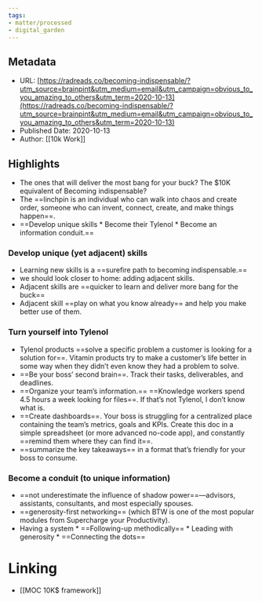 ```yaml
---
tags: 
- matter/processed
- digital_garden
---
```


## Metadata
* URL: [https://radreads.co/becoming-indispensable/?utm_source=brainpint&utm_medium=email&utm_campaign=obvious_to_you_amazing_to_others&utm_term=2020-10-13](https://radreads.co/becoming-indispensable/?utm_source=brainpint&utm_medium=email&utm_campaign=obvious_to_you_amazing_to_others&utm_term=2020-10-13)
* Published Date: 2020-10-13
* Author: [[10k Work]]

## Highlights
* The ones that will deliver the most bang for your buck? The $10K equivalent of Becoming indispensable?
* The ==linchpin is an individual who can walk into chaos and create order, someone who can invent, connect, create, and make things happen==.
* ==Develop unique skills * Become their Tylenol * Become an information conduit.==

### Develop unique (yet adjacent) skills
* Learning new skills is a ==surefire path to becoming indispensable.==
* we should look closer to home: adding adjacent skills.
* Adjacent skills are ==quicker to learn and deliver more bang for the buck==
* Adjacent skill ==play on what you know already== and help you make better use of them.
### Turn yourself into Tylenol
* Tylenol products ==solve a specific problem a customer is looking for a solution for==. Vitamin products try to make a customer’s life better in some way when they didn’t even know they had a problem to solve.
* ==Be your boss’ second brain==. Track their tasks, deliverables, and deadlines.
* ==Organize your team’s information.== ==Knowledge workers spend 4.5 hours a week looking for files==. If that’s not Tylenol, I don’t know what is.
* ==Create dashboards==. Your boss is struggling for a centralized place containing the team’s metrics, goals and KPIs. Create this doc in a simple spreadsheet (or more advanced no-code app), and constantly ==remind them where they can find it==.
* ==summarize the key takeaways== in a format that’s friendly for your boss to consume.
### Become a conduit (to unique information)
* ==not underestimate the influence of shadow power==—advisors, assistants, consultants, and most especially spouses.
* ==generosity-first networking== (which BTW is one of the most popular modules from Supercharge your Productivity).
* Having a system * ==Following-up methodically== * Leading with generosity * ==Connecting the dots==


# Linking
+ [[MOC 10K$ framework]]